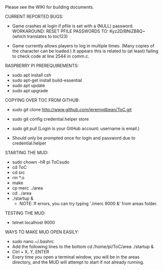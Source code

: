 Please see the WIKI for building documents.

CURRENT REPORTED BUGS:
	
- Game crashes at login if pfile is set with a (NULL) password.
	WORKAROUND: RESET PFILE PASSWORDS TO:  Kyz2D/BNiZB8Q~  (which translates to toc123)
	
- Game currently allows players to log in multiple times.  (Many copies of the character can be loaded.)  It appears this is related to 	(at least) failing to check code at line 2544 in comm.c.  






RASPBERRY PI PREREQUIREMENTS:


- sudo apt install csh
- sudo apt-get install build-essential
- sudo apt update
- sudo apt upgrade



COPYING OVER TOC FROM GITHUB:
- sudo git clone http://www.github.com/jeremydbean/ToC.git
- sudo git config credential.helper store
- sudo git pull
	[Login is your GitHub account: username is email.)
	
- Should only be prompted once for login and password due to credential.helper




STARTING THE MUD:
- sudo chown -hR pi ToCsudo 
- cd ToC
- cd src
- rm *.o
- make
- cp merc ../area
- cd ../area
- ./startup &
	- NOTE: If errors, you can try typing './merc 9000 &' from areas folder.
	
	
TESTING THE MUD:
- telnet localhost 9000


WAYS TO MAKE MUD OPEN EASILY:
- sudo nano ~/.bashrc
- Add the following lines to the bottom
	cd /home/pi/ToC/area
	./startup &
- Ctrl + X, Y, ENTER
- Every time you open a terminal window, you will be in the areas directory, and the MUD will attempt to start if not already running.


